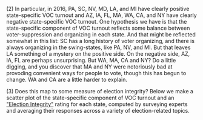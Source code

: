 \(2) In particular, in 2016, PA, SC, NV, MD, LA, and MI have clearly positive state-specific
VOC turnout and AZ, IA, FL, MA, WA, CA, and NY have clearly negative state-specific
VOC turnout. One hypothesis we have is that the state-specific component of VOC
turnout reflects some balance between voter-suppression and organizing in each state.
And that might be reflected somewhat in this list: SC has a long history of voter organizing,
and there is always organizing in the swing-states, like PA, NV, and MI. But that leaves LA
something of a mystery on the positive side. On the negative side, AZ, IA, FL are perhaps
unsurprising.  But WA, MA, CA and NY?  Do a little digging, and you discover that MA and NY
were notoriously bad at provoding convenient ways for people to vote,
though this has begun to change. WA and CA are a little harder to explain.

\(3) Does this map to some measure of election integrity? Below we make
a scatter plot of the state-specific component of VOC turnout and
an ["Election Integrity"](https://www.electoralintegrityproject.com)
rating for each state, computed by surveying experts and averaging their
responses across a variety of election-related topics.
